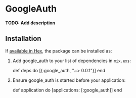 # GoogleAuth

**TODO: Add description**

## Installation

If [available in Hex](https://hex.pm/docs/publish), the package can be installed as:

  1. Add google_auth to your list of dependencies in `mix.exs`:

        def deps do
          [{:google_auth, "~> 0.0.1"}]
        end

  2. Ensure google_auth is started before your application:

        def application do
          [applications: [:google_auth]]
        end

